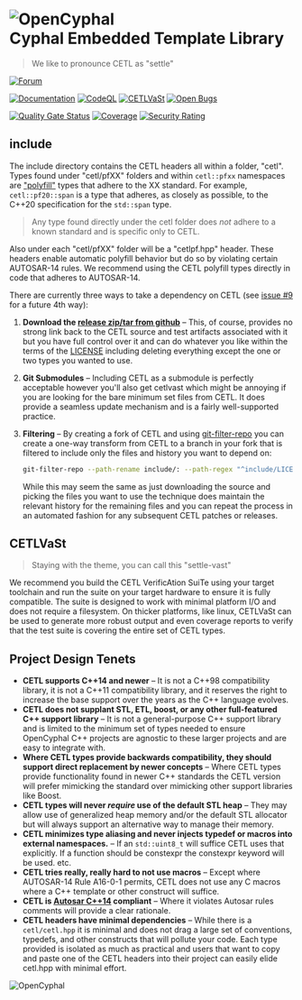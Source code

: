 ![OpenCyphal](https://opencyphal.github.io/CETL/images/html/cetl_logo_dark.svg) \
Cyphal Embedded Template Library
===================

> We like to pronounce CETL as "settle"

[![Forum](https://img.shields.io/discourse/https/forum.opencyphal.org/users.svg?label=forum&logo=discourse)](https://forum.opencyphal.org)

[![Documentation](https://img.shields.io/badge/docs-doxygen%20%28html%29-green?logo=github)](https://opencyphal.github.io/CETL/)
[![CodeQL](https://github.com/OpenCyphal/CETL/actions/workflows/codeql.yml/badge.svg)](https://github.com/OpenCyphal/CETL/actions/workflows/codeql.yml)
[![CETLVaSt](https://github.com/OpenCyphal/CETL/actions/workflows/cetlvast.yml/badge.svg)](https://github.com/OpenCyphal/CETL/actions/workflows/cetlvast.yml)
[![Open Bugs](https://img.shields.io/github/issues/OpenCyphal/CETL/bug?label=bugs&logo=github)](https://github.com/OpenCyphal/CETL/issues?q=is%3Aopen+is%3Aissue+label%3Abug)

[![Quality Gate Status](https://sonarcloud.io/api/project_badges/measure?project=OpenCyphal_CETL&metric=alert_status)](https://sonarcloud.io/summary/new_code?id=OpenCyphal_CETL)
[![Coverage](https://sonarcloud.io/api/project_badges/measure?project=OpenCyphal_CETL&metric=coverage)](https://sonarcloud.io/summary/new_code?id=OpenCyphal_CETL)
[![Security Rating](https://sonarcloud.io/api/project_badges/measure?project=OpenCyphal_CETL&metric=security_rating)](https://sonarcloud.io/summary/new_code?id=OpenCyphal_CETL)


## include

The include directory contains the CETL headers all within a folder, "cetl". Types found under "cetl/pfXX" folders and
within `cetl::pfxx` namespaces are ["polyfill"](https://en.wikipedia.org/wiki/Polyfill_(programming)) types that adhere
to the XX standard. For example, `cetl::pf20::span` is a type that adheres, as closely as possible, to the C++20
specification for the `std::span` type.

> Any type found directly under the cetl folder does *not* adhere to a known standard and is specific only to CETL.

Also under each "cetl/pfXX" folder will be a "cetlpf.hpp" header. These headers enable automatic polyfill behavior but do
so by violating certain AUTOSAR-14 rules. We recommend using the CETL polyfill types directly in code that adheres
to AUTOSAR-14.

There are currently three ways to take a dependency on CETL (see [issue #9](https://github.com/OpenCyphal/CETL/issues/9)
for a future 4th way):

1. **Download the [release zip/tar from github](https://github.com/OpenCyphal/CETL/releases)** – This, of course, provides
no strong link back to the CETL source and test artifacts associated with it but you have full control over it and can
do whatever you like within the terms of the [LICENSE](./LICENSE) including deleting everything except the one or two
types you wanted to use.

2. **Git Submodules** – Including CETL as a submodule is perfectly acceptable however you'll also get cetlvast which
might be annoying if you are looking for the bare minimum set files from CETL. It does provide a seamless update mechanism
and is a fairly well-supported practice.

3. **Filtering** – By creating a fork of CETL and using [git-filter-repo](https://github.com/newren/git-filter-repo/)
you can create a one-way transform from CETL to a branch in your fork that is filtered to include only the files and
history you want to depend on:
    ```bash
    git-filter-repo --path-rename include/: --path-regex "^include/LICENSE|^include/cetl/cetl.hpp|^include/cetl/pf20/span.hpp"
    ```
    While this may seem the same as just downloading the source and picking the files you want to use the technique
    does maintain the relevant history for the remaining files and you can repeat the process in an automated fashion
    for any subsequent CETL patches or releases.

## CETLVaSt

> Staying with the theme, you can call this "settle-vast"

We recommend you build the CETL VerificAtion SuiTe using your target toolchain and run the suite on
your target hardware to ensure it is fully compatible. The suite is designed to work with minimal
platform I/O and does not require a filesystem. On thicker platforms, like linux, CETLVaSt can be
used to generate more robust output and even coverage reports to verify that the test suite is
covering the entire set of CETL types.

## Project Design Tenets

- **CETL supports C++14 and newer** – It is not a C++98 compatibility library, it is not a C++11 compatibility library,
and it reserves the right to increase the base support over the years as the C++ language evolves.
- **CETL does not supplant STL, ETL, boost, or any other full-featured C++ support library** – It is not a general-purpose
C++ support library and is limited to the minimum set of types needed to ensure OpenCyphal C++ projects are agnostic to
these larger projects and are easy to integrate with.
- **Where CETL types provide backwards compatibility, they should support direct replacement by newer concepts** – Where
CETL types provide functionality found in newer C++ standards the CETL version will prefer mimicking the standard over
mimicking other support libraries like Boost.
- **CETL types will never _require_ use of the default STL heap** – They may allow use of generalized heap memory and/or
the default STL allocator but will always support an alternative way to manage their memory.
- **CETL minimizes type aliasing and never injects typedef or macros into external namespaces.** – If an `std::uint8_t`
will suffice CETL uses that explicitly. If a function should be constexpr the constexpr keyword will be used. etc.
- **CETL tries really, really hard to not use macros** – Except where AUTOSAR-14 Rule A16-0-1 permits, CETL does
not use any C macros where a C++ template or other construct will suffice.
- **CETL is [Autosar C++14](https://www.autosar.org/fileadmin/standards/adaptive/20-11/AUTOSAR_RS_CPP14Guidelines.pdf)
compliant** – Where it violates Autosar rules comments will provide a clear rationale.
- **CETL headers have minimal dependencies** – While there is a `cetl/cetl.hpp` it is minimal and does not drag a large
set of conventions, typedefs, and other constructs that will pollute your code. Each type provided is isolated as much
as practical and users that want to copy and paste one of the CETL headers into their project can easily elide cetl.hpp
with minimal effort.


![OpenCyphal](https://opencyphal.github.io/CETL/images/html/opencyphal_logo_dark.svg)
